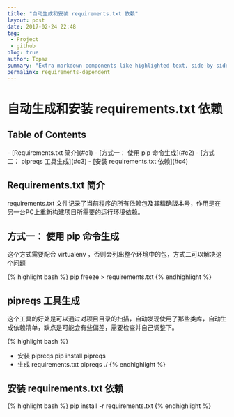 ```yaml
---
title: "自动生成和安装 requirements.txt 依赖"
layout: post
date: 2017-02-24 22:48
tag:
 - Project
 - github
blog: true
author: Topaz
summary: "Extra markdown components like highlighted text, side-by-side items, starring/highlighting a blog or project, and embedding gists, videos etc"
permalink: requirements-dependent
---
```

<h1 class="title"> 自动生成和安装 requirements.txt 依赖 </h1>

<h2> Table of Contents </h2>
- [Requirements.txt 简介](#c1)
- [方式一： 使用 pip 命令生成](#c2)
- [方式二： pipreqs 工具生成](#c3)
- [安装 requirements.txt 依赖](#c4)



<h2 id="c1"> Requirements.txt 简介 </h2>
 requirements.txt 文件记录了当前程序的所有依赖包及其精确版本号，作用是在另一台PC上重新构建项目所需要的运行环境依赖。

<h2 id="c2"> 方式一： 使用 pip 命令生成 </h2>
这个方式需要配合 virtualenv ，否则会列出整个环境中的包，方式二可以解决这个问题

{% highlight bash %}
pip freeze > requirements.txt
{% endhighlight %}

<h2 id="c3"> pipreqs 工具生成 </h2>

这个工具的好处是可以通过对项目目录的扫描，自动发现使用了那些类库，自动生成依赖清单，缺点是可能会有些偏差，需要检查并自己调整下。

{% highlight bash %}
- 安装 pipreqs
 pip install pipreqs
- 生成 requirements.txt
 pipreqs ./
{% endhighlight %}

<h2 id="c4"> 安装 requirements.txt 依赖 </h2>
{% highlight bash %}
 pip install -r requirements.txt
{% endhighlight %}
















